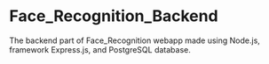 # Face_Recognition_Backend
The backend part of Face_Recognition webapp made using Node.js, framework Express.js, and PostgreSQL database.
